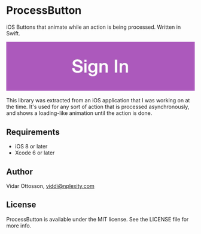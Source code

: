 # ProcessButton

iOS Buttons that animate while an action is being processed. Written in Swift.

![](ProcessButton.gif)

This library was extracted from an iOS application that I was working on at the time. It's used for any sort of action that is processed asynchronously, and shows a loading-like animation until the action is done.

## Requirements

* iOS 8 or later
* Xcode 6 or later

## Author
Vidar Ottosson, viddi@nplexity.com

## License

ProcessButton is available under the MIT license. See the LICENSE file for more info.